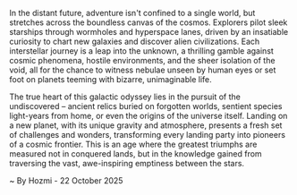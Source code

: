 
In the distant future, adventure isn't confined to a single world, but stretches across the boundless canvas of the cosmos. Explorers pilot sleek starships through wormholes and hyperspace lanes, driven by an insatiable curiosity to chart new galaxies and discover alien civilizations. Each interstellar journey is a leap into the unknown, a thrilling gamble against cosmic phenomena, hostile environments, and the sheer isolation of the void, all for the chance to witness nebulae unseen by human eyes or set foot on planets teeming with bizarre, unimaginable life.

The true heart of this galactic odyssey lies in the pursuit of the undiscovered – ancient relics buried on forgotten worlds, sentient species light-years from home, or even the origins of the universe itself. Landing on a new planet, with its unique gravity and atmosphere, presents a fresh set of challenges and wonders, transforming every landing party into pioneers of a cosmic frontier. This is an age where the greatest triumphs are measured not in conquered lands, but in the knowledge gained from traversing the vast, awe-inspiring emptiness between the stars.

~ By Hozmi - 22 October 2025
